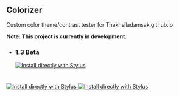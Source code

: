 ## Colorizer
Custom color theme/contrast tester for Thakhsiladamsak.github.io

**Note: This project is currently in development.**

- ### 1.3 Beta

  <a href="https://raw.githubusercontent.com/ThakshilaDamsak/Colorizer/main/Colorizer.user.css">
    <img alt="Install directly with Stylus" src="https://img.shields.io/badge/Install%20directly%20with-Stylus-00adad.svg"/>
  </a> 

#

 <a href="https://addons.mozilla.org/en-US/firefox/addon/styl-us/">
    <img alt="Install directly with Stylus" src="https://img.shields.io/badge/Get%20Stylus%20for-Firefox-e68a00.svg"/>
  </a>
 <a href="https://chrome.google.com/webstore/detail/stylus/clngdbkpkpeebahjckkjfobafhncgmne">
    <img alt="Install directly with Stylus" src="https://img.shields.io/badge/Get%20Stylus%20for-Chrome-1a8cff.svg"/>
  </a>
